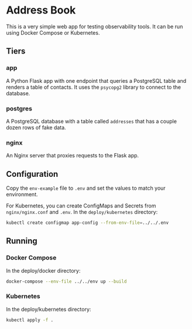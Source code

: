 # Address Book

This is a very simple web app for testing observability tools. It can be run
using Docker Compose or Kubernetes.

## Tiers

### app

A Python Flask app with one endpoint that queries a PostgreSQL table and renders
a table of contacts. It uses the `psycopg2` library to connect to the database.

### postgres

A PostgreSQL database with a table called `addresses` that has a couple
dozen rows of fake data.

### nginx

An Nginx server that proxies requests to the Flask app.

## Configuration

Copy the `env-example` file to `.env` and set the values to match your
environment.

For Kubernetes, you can create ConfigMaps and Secrets from `nginx/nginx.conf`
and `.env`. In the `deploy/kubernetes` directory:

```bash
kubectl create configmap app-config --from-env-file=../../.env
```

## Running

### Docker Compose

In the deploy/docker directory:

```bash
docker-compose --env-file ../../env up --build
```

### Kubernetes

In the deploy/kubernetes directory:

```bash
kubectl apply -f .
```
